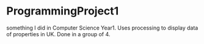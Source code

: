 # ProgrammingProject1
something I did in Computer Science Year1.
Uses processing to display data of properties in UK. 
Done in a group of 4.
